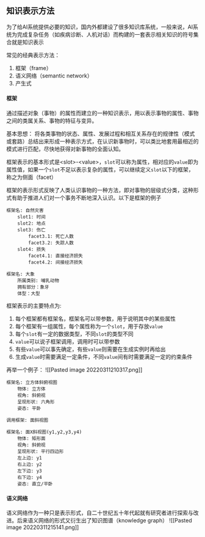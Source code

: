 ## 知识表示方法
为了给AI系统提供必要的知识，国内外都建设了很多知识库系统，一般来说，AI系统为完成复杂任务（如疾病诊断、人机对话）而构建的一套表示相关知识的符号集合就是知识表示

常见的经典表示方法：
1. 框架（frame）
2. 语义网络（semantic network）
3. 产生式

#### 框架
通过描述对象（事物）的属性而建立的一种知识表示，用以表示事物的属性、事物之间的类属关系、事物的特征与变异。

基本思想：
将各类事物的状态、属性、发展过程和相互关系存在的规律性（模式或套路）总结出来形成一种表示方式，在认识新事物时，可以类比地套用最相近的模式进行匹配，尽快地获得对新事物的全面认知。

框架表示的基本形式是\<slot\>-\<value\>，`slot`可以称为属性，相对应的`value`即为属性值，如果一个`slot`不足以表示复杂的属性，可以继续定义`slot`以下的框架，称之为侧面（facet）

框架的表示形式反映了人类认识事物的一种方法，即对事物的层级式分类，这种形式有助于推进人们对一个事务不断地深入认识。以下是框架的例子

```text
框架名: 自然灾害
	slot1: 时间
	slot2: 地点
	slot3: 伤亡
		facet3.1: 死亡人数
		facet3.2: 失踪人数
	slot4: 损失
		facet4.1: 直接经济损失
		facet4.2: 间接经济损失

框架名: 大象
	所属类别: 哺乳动物
	拥有部分：象牙
	体型：大型
```

框架表示的主要特点为:
1. 每个框架都有框架名，框架名可以带参数，用于说明其中的某些属性
2. 每个框架有一组属性，每个属性称为一个`slot`，用于存放`value`
3. 每个`slot`有一定的数据类型，不同`slot`的类型不同
4. `value`可以说子框架调用，调用时可以带参数
5. 有些`value`可以事先确定，有些`value`则需要在生成实例时再给出
6. 生成`value`时需要满足一定条件，不同`value`间有时需要满足一定的约束条件

再举一个例子：
![[Pasted image 20220311210317.png]]

```text
框架名: 立方体斜俯视图
	物体: 立方体
	视角: 斜俯视
	呈现形状: 六角形
	姿态: 平卧

调用框架: 面斜视图

框架名: 面X斜视图(y1,y2,y3,y4)
	物体: 矩形面
	视角: 斜俯视
	呈现形状: 平行四边形
	左上边: y1
	右上边: y2
	左下边: y3
	右下边: y4
	姿态: 直立/平卧
```

#### 语义网络
语义网络作为一种只是表示形式，自二十世纪五十年代起就有研究者进行探索与改进。后来语义网络的形式又衍生出了知识图谱（knowledge graph）
![[Pasted image 20220311215141.png]]

